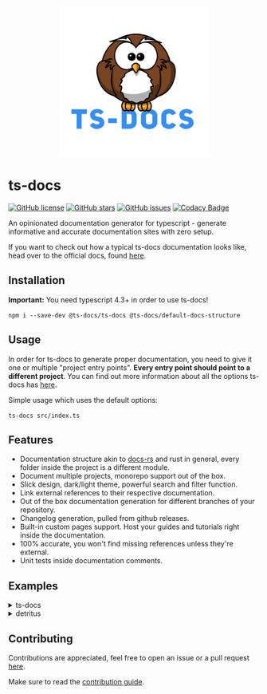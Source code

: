 
<p align="center">
  <img src="https://github.com/ts-docs/ts-docs/blob/main/assets/logo.png?raw=true" width="300px" />
</p>

# ts-docs

[![GitHub license](https://img.shields.io/github/license/ts-docs/ts-docs?style=flat-square)](https://github.com/ts-docs/ts-docs/blob/main/LICENSE)
[![GitHub stars](https://img.shields.io/github/stars/ts-docs/ts-docs?style=flat-square)](https://github.com/ts-docs/ts-docs/stargazers)
[![GitHub issues](https://img.shields.io/github/issues/ts-docs/ts-docs?style=flat-square)](https://github.com/ts-docs/ts-docs/issues)
[![Codacy Badge](https://app.codacy.com/project/badge/Grade/639fba225a094e769b4c8976a30bf7c1)](https://www.codacy.com/gh/ts-docs/ts-docs/dashboard?utm_source=github.com&amp;utm_medium=referral&amp;utm_content=ts-docs/ts-docs&amp;utm_campaign=Badge_Grade)

An opinionated documentation generator for typescript - generate informative and accurate documentation sites with zero setup.

If you want to check out how a typical ts-docs documentation looks like, head over to the official docs, found [here](https://ts-docs.github.io/ts-docs/index.html).

## Installation

**Important:** You need typescript 4.3+ in order to use ts-docs!

```
npm i --save-dev @ts-docs/ts-docs @ts-docs/default-docs-structure 
```

## Usage 

In order for ts-docs to generate proper documentation, you need to give it one or multiple "project entry points". **Every entry point should point to a different project**. You can find out more information about all the options ts-docs has [here](https://ts-docs.github.io/ts-docs/pages/Guides/Options.html).

Simple usage which uses the default options:
```
ts-docs src/index.ts
```

## Features

- Documentation structure akin to [docs-rs](https://docs.rs/) and rust in general, every folder inside the project is a different module. 
- Document multiple projects, monorepo support out of the box.
- Slick design, dark/light theme, powerful search and filter function.
- Link external references to their respective documentation.
- Out of the box documentation generation for different branches of your repository.
- Changelog generation, pulled from github releases.
- Built-in custom pages support. Host your guides and tutorials right inside the documentation.
- 100% accurate, you won't find missing references unless they're external.
- Unit tests inside documentation comments.

## Examples

<details>
<summary>ts-docs</summary>
<img src="https://i.imgur.com/8FpQb1F.png">
</details>

<details>
<summary>detritus</summary>
<img src="https://i.imgur.com/yBtBsg4.png">
</details>


## Contributing

Contributions are appreciated, feel free to open an issue or a pull request [here](https://github.com/ts-docs/ts-docs).

Make sure to read the [contribution guide](https://github.com/ts-docs/ts-docs/blob/main/.github/CONTRIBUTING.md).